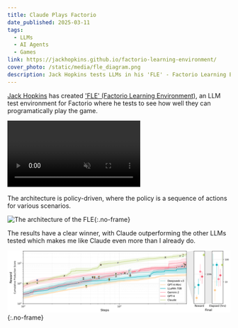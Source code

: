 ```yaml
---
title: Claude Plays Factorio
date_published: 2025-03-11
tags:
  - LLMs
  - AI Agents
  - Games
link: https://jackhopkins.github.io/factorio-learning-environment/
cover_photo: /static/media/fle_diagram.png
description: Jack Hopkins tests LLMs in his 'FLE' - Factorio Learning Environment.
---
```


[Jack Hopkins](https://jackhopkins.github.io/) has created ['FLE' (Factorio Learning Environment)](https://jackhopkins.github.io/factorio-learning-environment/), an LLM test environment for Factorio where he tests  to see how well they can programatically play the game.

<video src="/static/media/factorio-claude.mp4" controls autoplay muted loop class="no-frame" title="An LLM agent plays Factorio"></video>

The architecture is policy-driven, where the policy is a sequence of actions for various scenarios.

![The architecture of the FLE](/static/media/fle_diagram.png){:.no-frame}

The results have a clear winner, with Claude outperforming the other LLMs tested which makes me like Claude even more than I already do.

![Claude is the clear winner](/static/media/fle-results.png){:.no-frame}
